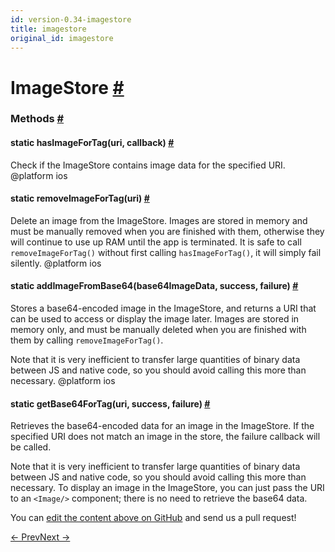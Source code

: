 ```yaml
---
id: version-0.34-imagestore
title: imagestore
original_id: imagestore
---
```

<a id="content"></a><h1><a class="anchor" name="imagestore"></a>ImageStore <a class="hash-link" href="docs/imagestore.html#imagestore">#</a></h1><div><div></div><span><h3><a class="anchor" name="methods"></a>Methods <a class="hash-link" href="docs/imagestore.html#methods">#</a></h3><div class="props"><div class="prop"><h4 class="methodTitle"><a class="anchor" name="hasimagefortag"></a><span class="methodType">static </span>hasImageForTag<span class="methodType">(uri, callback)</span> <a class="hash-link" href="docs/imagestore.html#hasimagefortag">#</a></h4><div><p>Check if the ImageStore contains image data for the specified URI.
@platform ios</p></div></div><div class="prop"><h4 class="methodTitle"><a class="anchor" name="removeimagefortag"></a><span class="methodType">static </span>removeImageForTag<span class="methodType">(uri)</span> <a class="hash-link" href="docs/imagestore.html#removeimagefortag">#</a></h4><div><p>Delete an image from the ImageStore. Images are stored in memory and
must be manually removed when you are finished with them, otherwise they
will continue to use up RAM until the app is terminated. It is safe to
call <code>removeImageForTag()</code> without first calling <code>hasImageForTag()</code>, it
will simply fail silently.
@platform ios</p></div></div><div class="prop"><h4 class="methodTitle"><a class="anchor" name="addimagefrombase64"></a><span class="methodType">static </span>addImageFromBase64<span class="methodType">(base64ImageData, success, failure)</span> <a class="hash-link" href="docs/imagestore.html#addimagefrombase64">#</a></h4><div><p>Stores a base64-encoded image in the ImageStore, and returns a URI that
can be used to access or display the image later. Images are stored in
memory only, and must be manually deleted when you are finished with
them by calling <code>removeImageForTag()</code>.</p><p>Note that it is very inefficient to transfer large quantities of binary
data between JS and native code, so you should avoid calling this more
than necessary.
@platform ios</p></div></div><div class="prop"><h4 class="methodTitle"><a class="anchor" name="getbase64fortag"></a><span class="methodType">static </span>getBase64ForTag<span class="methodType">(uri, success, failure)</span> <a class="hash-link" href="docs/imagestore.html#getbase64fortag">#</a></h4><div><p>Retrieves the base64-encoded data for an image in the ImageStore. If the
specified URI does not match an image in the store, the failure callback
will be called.</p><p>Note that it is very inefficient to transfer large quantities of binary
data between JS and native code, so you should avoid calling this more
than necessary. To display an image in the ImageStore, you can just pass
the URI to an <code>&lt;Image/&gt;</code> component; there is no need to retrieve the
base64 data.</p></div></div></div></span></div><p class="edit-page-block">You can <a target="_blank" href="https://github.com/facebook/react-native/blob/master/Libraries/Image/ImageStore.js">edit the content above on GitHub</a> and send us a pull request!</p><div class="docs-prevnext"><a class="docs-prev" href="docs/imagepickerios.html#content">← Prev</a><a class="docs-next" href="docs/intentandroid.html#content">Next →</a></div>